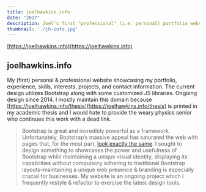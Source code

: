 ```yaml
---
title: joelhawkins.info
date: "2017"
description: Joel's first "professional" (i.e. personal) portfolio website.
thumbnail: './jh-info.jpg'
---
```


[https://joelhawkins.info](https://joelhawkins.info)

## joelhawkins.info

My (first) personal & professional website showcasing my portfolio, experience, skills, interests, projects, and contact information. The current design utilizes Bootstrap along with some customized JS libraries. Ongoing design since 2014. I mostly maintain this domain because [https://joelhawkins.info/thesis](https://joelhawkins.info/thesis) is printed in my academic thesis and I would hate to provide the weary physics senior who continues this work with a dead link.

> Bootstrap is great and incredibly powerful as a framework. Unfortunately, Bootstrap’s massive appeal has saturated the web with pages that, for the most part, [look exactly the same](https://adventurega.me/bootstrap/). I sought to design something to showcases the power and usefulness of Bootstrap while maintaining a unique visual identity, displaying its capabilities without compulsory adhering to traditional Bootstrap layouts–maintaining a unique web presence & branding is especially crucial for businesses. My website is an ongoing project which I frequently restyle & refactor to exercise the latest design tools.
